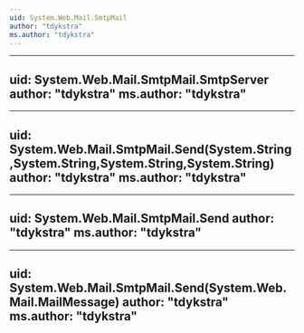 ```yaml
---
uid: System.Web.Mail.SmtpMail
author: "tdykstra"
ms.author: "tdykstra"
---
```


---
uid: System.Web.Mail.SmtpMail.SmtpServer
author: "tdykstra"
ms.author: "tdykstra"
---

---
uid: System.Web.Mail.SmtpMail.Send(System.String,System.String,System.String,System.String)
author: "tdykstra"
ms.author: "tdykstra"
---

---
uid: System.Web.Mail.SmtpMail.Send
author: "tdykstra"
ms.author: "tdykstra"
---

---
uid: System.Web.Mail.SmtpMail.Send(System.Web.Mail.MailMessage)
author: "tdykstra"
ms.author: "tdykstra"
---
